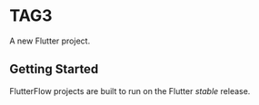 # TAG3

A new Flutter project.

## Getting Started

FlutterFlow projects are built to run on the Flutter _stable_ release.
